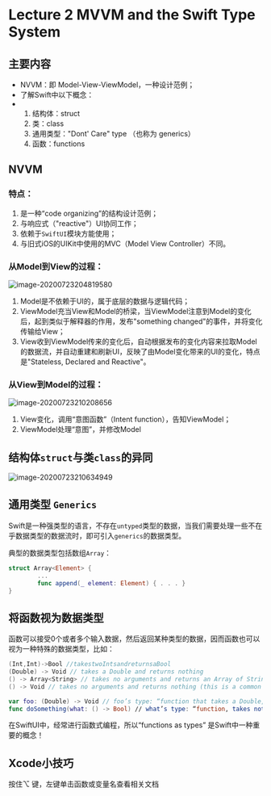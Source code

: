 # Lecture 2 MVVM and the Swift Type System

## 主要内容

- NVVM：即 Model-View-ViewModel，一种设计范例；
- 了解Swift中以下概念：
- 1. 结构体：struct
  2. 类：class
  3. 通用类型："Dont' Care" type （也称为 generics）
  4. 函数：functions

## NVVM

### 特点：

1. 是一种“code organizing”的结构设计范例；
2. 与响应式（"reactive"）UI协同工作；
3. 依赖于`SwiftUI`模块方能使用；
4. 与旧式iOS的UIKit中使用的MVC（Model View Controller）不同。

### 从Model到View的过程：

![image-20200723204819580](https://tva1.sinaimg.cn/large/007S8ZIlly1gh17mlv7fzj31ga0u0e82.jpg)

1. Model是不依赖于UI的，属于底层的数据与逻辑代码；
2. ViewModel充当View和Model的桥梁，当ViewModel注意到Model的变化后，起到类似于解释器的作用，发布"something changed"的事件，并将变化传输给View；
3. View收到ViewModel传来的变化后，自动根据发布的变化内容来拉取Model的数据流，并自动重建和刷新UI，反映了由Model变化带来的UI的变化，特点是"Stateless, Declared and Reactive"。

### 从View到Model的过程：

![image-20200723210208656](https://tva1.sinaimg.cn/large/007S8ZIlly1gh17me9mifj31ge0u0hdu.jpg)

1. View变化，调用“意图函数”（Intent function），告知ViewModel；
2. ViewModel处理“意图”，并修改Model

## 结构体`struct`与类`class`的异同

![image-20200723210634949](https://tva1.sinaimg.cn/large/007S8ZIlly1gh17lsl14nj31hw0u0npg.jpg)

## 通用类型 `Generics`

Swift是一种强类型的语言，不存在`untyped`类型的数据，当我们需要处理一些不在乎数据类型的数据流时，即可引入`generics`的数据类型。

典型的数据类型包括数组`Array`：

```swift
struct Array<Element> {
		...
		func append(_ element: Element) { . . . } 
}
```

## 将函数视为数据类型

函数可以接受0个或者多个输入数据，然后返回某种类型的数据，因而函数也可以视为一种特殊的数据类型，比如：

```swift
(Int,Int)->Bool //takestwoIntsandreturnsaBool
(Double) -> Void // takes a Double and returns nothing
() -> Array<String> // takes no arguments and returns an Array of Strings
() -> Void // takes no arguments and returns nothing (this is a common one)

var foo: (Double) -> Void // foo’s type: “function that takes a Double, returns nothing” 
func doSomething(what: () -> Bool) // what’s type: “function, takes nothing, returns Bool”
```

在SwiftUI中，经常进行函数式编程，所以“functions as types” 是Swift中一种重要的概念！





## Xcode小技巧

按住⌥ 键，左键单击函数或变量名查看相关文档

